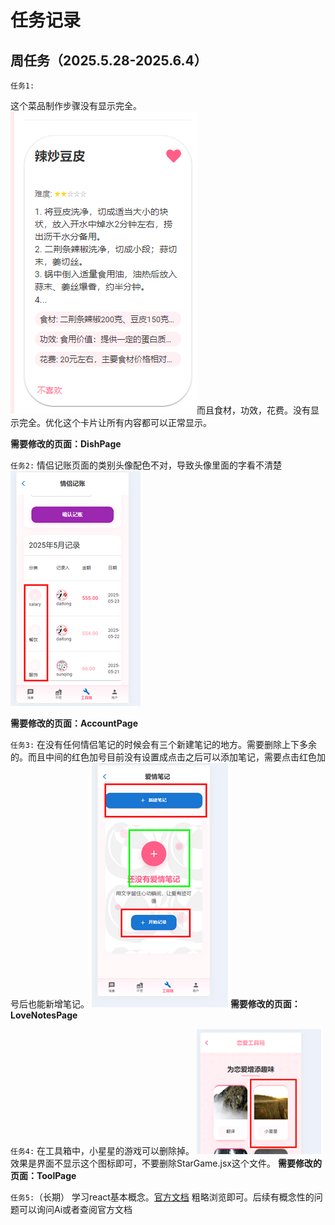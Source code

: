 # 任务记录

## 周任务（2025.5.28-2025.6.4）

`任务1:`

这个菜品制作步骤没有显示完全。![](./images/image.png)而且食材，功效，花费。没有显示完全。优化这个卡片让所有内容都可以正常显示。

**需要修改的页面：DishPage**

`任务2:`
情侣记账页面的类别头像配色不对，导致头像里面的字看不清楚![](./images/1748314071479_image.png)

**需要修改的页面：AccountPage**

`任务3:`
在没有任何情侣笔记的时候会有三个新建笔记的地方。需要删除上下多余的。而且中间的红色加号目前没有设置成点击之后可以添加笔记，需要点击红色加号后也能新增笔记。
![](./images/1748314495175_image.png)
**需要修改的页面：LoveNotesPage**

`任务4:`
在工具箱中，小星星的游戏可以删除掉。
![](./images/1748314639455_image.png)
效果是界面不显示这个图标即可，不要删除StarGame.jsx这个文件。
**需要修改的页面：ToolPage**

`任务5:`（长期）
学习react基本概念。[官方文档](https://react.docschina.org/learn)
粗略浏览即可。后续有概念性的问题可以询问Ai或者查阅官方文档


